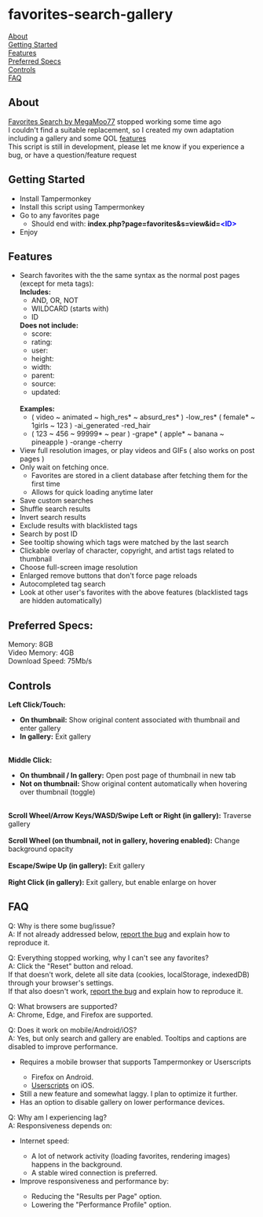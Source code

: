 # favorites-search-gallery

[About](#about)<br>
[Getting Started](#getting-started)<br>
[Features](#features)<br>
[Preferred Specs](#preferred-specs)<br>
[Controls](#controls)<br>
[FAQ](#faq)

## About

[Favorites Search by MegaMoo77](https://github.com/MegaMoo77/favorites-search) stopped working some time ago<br>
I couldn't find a suitable replacement, so I created my own adaptation including a gallery and some QOL [features](#features)<br>
This script is still in development, please let me know if you experience a bug, or have a question/feature request

## Getting Started

<ul>
    <li>Install Tampermonkey</li>
    <li>Install this script using Tampermonkey</li>
    <li>Go to any favorites page
        <ul>
        <li>Should end with: <strong>index.php?page=favorites&s=view&id=<font color ="blue">&ltID&gt</font></strong></li>
        </ul>
    </li>
<li>Enjoy</li>
</ul>

## Features

<ul>
    <li>Search favorites with the the same syntax as the normal post pages (except for meta tags):<br>
        <strong>Includes:</strong>
            <ul>
            <li>AND, OR, NOT</li>
            <li>WILDCARD (starts with)</li>
            <li>ID</li>
            </ul>
        <strong>Does not include:</strong>
        <ul>
            <li>score:</li>
            <li>rating:</li>
            <li>user:</li>
            <li>height:</li>
            <li>width:</li>
            <li>parent:</li>
            <li>source:</li>
            <li>updated:</li>
        </ul>
        <br>
        <strong>Examples:</strong><br>
        <ul>
        <li>( video ~ animated ~ high_res* ~ absurd_res* ) -low_res* ( female* ~ 1girls ~ 123 ) -ai_generated -red_hair</li>
        <li>( 123 ~ 456 ~ 99999* ~ pear ) -grape* ( apple* ~ banana ~ pineapple ) -orange -cherry</li>
        </ul>
    </li>
    <li>View full resolution images, or play videos and GIFs ( also works on post pages )
    </li>
    <li>Only wait on fetching once.<br>
    <ul>
        <li>Favorites are stored in a client database after fetching them for the first time</li>
        <li>Allows for quick loading anytime later</li>
    </ul>
    </li>
    <li>Save custom searches</li>
    <li>Shuffle search results</li>
    <li>Invert search results</li>
    <li>Exclude results with blacklisted tags</li>
    <li>Search by post ID</li>
    <li>See tooltip showing which tags were matched by the last search</li>
    <li>Clickable overlay of character, copyright, and artist tags related to thumbnail</li>
    <li>Choose full-screen image resolution</li>
    <li>Enlarged remove buttons that don't force page reloads</li>
    <li>Autocompleted tag search</li>
    <li>Look at other user's favorites with the above features (blacklisted tags are hidden automatically)</li>
</ul>

## Preferred Specs:

Memory: 8GB<br>
Video Memory: 4GB<br>
Download Speed: 75Mb/s<br>

## Controls

<strong>Left Click/Touch:</strong>
<ul>
<li><strong>On thumbnail:</strong> Show original content associated with thumbnail and enter gallery</li>
<li><strong>In gallery:</strong> Exit gallery</li>
</ul><br>
<strong>Middle Click:</strong>
<ul>
<li><strong>On thumbnail / In gallery:</strong> Open post page of thumbnail in new tab</li>
<li><strong>Not on thumbnail:</strong> Show original content automatically when hovering over thumbnail (toggle)</li>
</ul><br>
<strong>Scroll Wheel/Arrow Keys/WASD/Swipe Left or Right (in gallery):</strong> Traverse gallery<br><br>
<strong>Scroll Wheel (on thumbnail, not in gallery, hovering enabled):</strong> Change background opacity<br><br>
<strong>Escape/Swipe Up (in gallery):</strong> Exit gallery<br><br>
<strong>Right Click (in gallery):</strong> Exit gallery, but enable enlarge on hover

## FAQ

Q: Why is there some bug/issue?<br>
A: If not already addressed below, [report the bug](https://github.com/bruh3396/favorites-search-gallery/issues) and explain how to reproduce it.

Q: Everything stopped working, why I can't see any favorites?<br>
A: Click the "Reset" button and reload.<br>If that doesn't work, delete all site data (cookies, localStorage, indexedDB) through your browser's settings.<br> If that also doesn't work, [report the bug](https://github.com/bruh3396/favorites-search-gallery/issues) and explain how to reproduce it.

Q: What browsers are supported?<br>
A: Chrome, Edge, and Firefox are supported.

Q: Does it work on mobile/Android/iOS?<br>
A: Yes, but only search  and gallery are enabled. Tooltips and captions are disabled to improve performance.<br>
<ul>
    <li>Requires a mobile browser that supports Tampermonkey or Userscripts</li>
    <ul>
        <li>Firefox on Android.</li>
        <li> <a href="https://github.com/quoid/userscripts">Userscripts</a> on iOS.</li>
    </ul>
    <li>Still a new feature and somewhat laggy. I plan to optimize it further.</li>
    <li>Has an option to disable gallery on lower performance devices.</li>
</ul>

Q: Why am I experiencing lag?<br>
A: Responsiveness depends on:
<ul>
    <li>Internet speed: </li>
    <ul>
        <li>A lot of network activity (loading favorites, rendering images) happens in the background.</li>
        <li>A stable wired connection is preferred.</li>
    </ul>
    <li> Improve responsiveness and performance by:</li>
    <ul>
     <li>Reducing the "Results per Page" option.</li>
     <li>Lowering the "Performance Profile" option.</li>
    </ul>
</ul>
